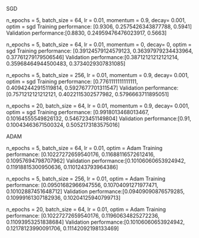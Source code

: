 SGD

n_epochs = 5, batch_size = 64, lr = 0.01, momentum = 0.9, decay= 0.001, optim = sgd
Training performance: [0.9306, 0.2575426343877788, 0.5941]
Validation performance:[0.8830, 0.24959476476023917, 0.5663]

n_epochs = 5, batch_size = 64, lr = 0.01, momentum = 0, decay= 0, optim = sgd
Training performance: [0.39124579124579123, 0.36397979234433964, 0.37761279179506546]
Validation performance:[0.38712121212121214, 0.35968464944500483, 0.3734029307831085]

n_epochs = 5, batch_size = 256, lr = 0.01, momentum = 0.9, decay= 0.001, optim = sgd
Training performance: [0.7761111111111111, 0.40942442915119814, 0.5927677701311547]
Validation performance:[0.7571212121212121, 0.4022115302577982, 0.5796663711895051]

n_epochs = 20, batch_size = 64, lr = 0.01, momentum = 0.9, decay= 0.001, optim = sgd
Training performance: [0.9918013468013467, 0.10164555549826132, 0.546723451149804]
Validation performance:[0.91, 0.10043463671500324, 0.5052173183575016]

ADAM

n_epochs = 5, batch_size = 64, lr = 0.01, optim = Adam
Training performance: [0.10227272659540176, 0.11688116572612416, 0.10957694798707962]
Validation performance:[0.10106060653924942, 0.11918815300950636, 0.1101243793964386]

n_epochs = 5, batch_size = 256, lr = 0.01, optim = Adam
Training performance: [0.09501682966947556, 0.10704091271977471, 0.10102887451648712]
Validation performance:[0.09409090876579285, 0.10999161307182936, 0.10204125940799713]

n_epochs = 20, batch_size = 64, lr = 0.01, optim = Adam
Training performance: [0.10227272659540176, 0.11960634825272236, 0.11093953251838684]
Validation performance:[0.10106060653924942, 0.12178123990091706, 0.11142092198133469]

